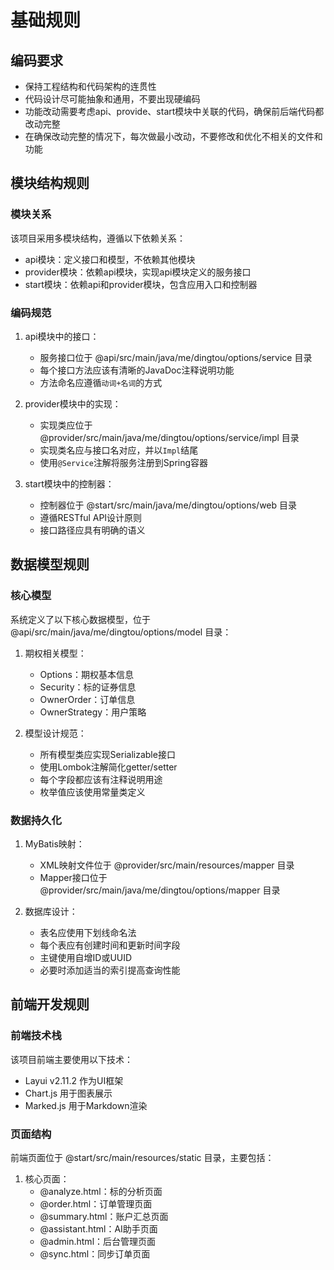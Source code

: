 # 基础规则

## 编码要求

- 保持工程结构和代码架构的连贯性
- 代码设计尽可能抽象和通用，不要出现硬编码
- 功能改动需要考虑api、provide、start模块中关联的代码，确保前后端代码都改动完整
- 在确保改动完整的情况下，每次做最小改动，不要修改和优化不相关的文件和功能

## 模块结构规则

### 模块关系

该项目采用多模块结构，遵循以下依赖关系：

- api模块：定义接口和模型，不依赖其他模块
- provider模块：依赖api模块，实现api模块定义的服务接口
- start模块：依赖api和provider模块，包含应用入口和控制器

### 编码规范

1. api模块中的接口：
   - 服务接口位于 @api/src/main/java/me/dingtou/options/service 目录
   - 每个接口方法应该有清晰的JavaDoc注释说明功能
   - 方法命名应遵循`动词+名词`的方式

2. provider模块中的实现：
   - 实现类应位于 @provider/src/main/java/me/dingtou/options/service/impl 目录
   - 实现类名应与接口名对应，并以`Impl`结尾
   - 使用`@Service`注解将服务注册到Spring容器

3. start模块中的控制器：
   - 控制器位于 @start/src/main/java/me/dingtou/options/web 目录
   - 遵循RESTful API设计原则
   - 接口路径应具有明确的语义

## 数据模型规则

### 核心模型

系统定义了以下核心数据模型，位于 @api/src/main/java/me/dingtou/options/model 目录：

1. 期权相关模型：
   - Options：期权基本信息
   - Security：标的证券信息
   - OwnerOrder：订单信息
   - OwnerStrategy：用户策略

2. 模型设计规范：
   - 所有模型类应实现Serializable接口
   - 使用Lombok注解简化getter/setter
   - 每个字段都应该有注释说明用途
   - 枚举值应该使用常量类定义

### 数据持久化

1. MyBatis映射：
   - XML映射文件位于 @provider/src/main/resources/mapper 目录
   - Mapper接口位于 @provider/src/main/java/me/dingtou/options/mapper 目录

2. 数据库设计：
   - 表名应使用下划线命名法
   - 每个表应有创建时间和更新时间字段
   - 主键使用自增ID或UUID
   - 必要时添加适当的索引提高查询性能

## 前端开发规则

### 前端技术栈

该项目前端主要使用以下技术：

- Layui v2.11.2 作为UI框架
- Chart.js 用于图表展示
- Marked.js 用于Markdown渲染

### 页面结构

前端页面位于 @start/src/main/resources/static 目录，主要包括：

1. 核心页面：
   - @analyze.html：标的分析页面
   - @order.html：订单管理页面
   - @summary.html：账户汇总页面
   - @assistant.html：AI助手页面
   - @admin.html：后台管理页面
   - @sync.html：同步订单页面
